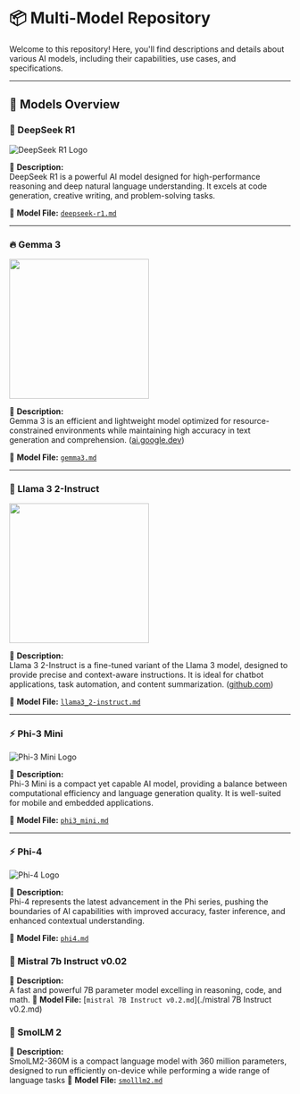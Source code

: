 # 📦 Multi-Model Repository

Welcome to this repository! Here, you'll find descriptions and details about various AI models, including their capabilities, use cases, and specifications.

---

## 🚀 Models Overview

### 🐋 DeepSeek R1
![DeepSeek R1 Logo](https://github.com/deepseek-ai/DeepSeek-V2/blob/main/figures/logo.svg?raw=true)

📌 **Description:**  
DeepSeek R1 is a powerful AI model designed for high-performance reasoning and deep natural language understanding. It excels at code generation, creative writing, and problem-solving tasks.

📂 **Model File:** [`deepseek-r1.md`](./deepseek-r1.md)

---

### 🔥 Gemma 3
<img src="https://github.com/jalonsogo/model-cards/blob/04897016e65199efa2ca12c637f734d22121dbd3/logos/google-gemma3.png" width="250" />

📌 **Description:**  
Gemma 3 is an efficient and lightweight model optimized for resource-constrained environments while maintaining high accuracy in text generation and comprehension. ([ai.google.dev](https://ai.google.dev/gemma?utm_source=chatgpt.com))

📂 **Model File:** [`gemma3.md`](./gemma3.md)

---

### 🦙 Llama 3 2-Instruct
<img src="https://github.com/jalonsogo/model-cards/blob/8ffa0b88c7131abf7cec16447838b1c322d4a2a0/logos/meta.svg" width="250" />

📌 **Description:**  
Llama 3 2-Instruct is a fine-tuned variant of the Llama 3 model, designed to provide precise and context-aware instructions. It is ideal for chatbot applications, task automation, and content summarization. ([github.com](https://github.com/meta-llama/llama3?utm_source=chatgpt.com))

📂 **Model File:** [`llama3_2-instruct.md`](./llama3_2-instruct.md)

---

### ⚡️ Phi-3 Mini
![Phi-3 Mini Logo](https://uhf.microsoft.com/images/microsoft/RE1Mu3b.png)

📌 **Description:**  
Phi-3 Mini is a compact yet capable AI model, providing a balance between computational efficiency and language generation quality. It is well-suited for mobile and embedded applications.

📂 **Model File:** [`phi3_mini.md`](./phi3_mini.md)

---

### ⚡️ Phi-4
![Phi-4 Logo](https://uhf.microsoft.com/images/microsoft/RE1Mu3b.png)

📌 **Description:**  
Phi-4 represents the latest advancement in the Phi series, pushing the boundaries of AI capabilities with improved accuracy, faster inference, and enhanced contextual understanding.

📂 **Model File:** [`phi4.md`](./phi4.md)


### 💨 Mistral 7b Instruct v0.02
📌 **Description:**  
A fast and powerful 7B parameter model excelling in reasoning, code, and math. 
📂 **Model File:** [`mistral 7B Instruct v0.2.md`](./mistral 7B Instruct v0.2.md)

### 🤗 SmolLM 2
📌 **Description:**  
SmolLM2-360M is a compact language model with 360 million parameters, designed to run efficiently on-device while performing a wide range of language tasks 
📂 **Model File:** [`smolllm2.md`](./smolllm2.md)
